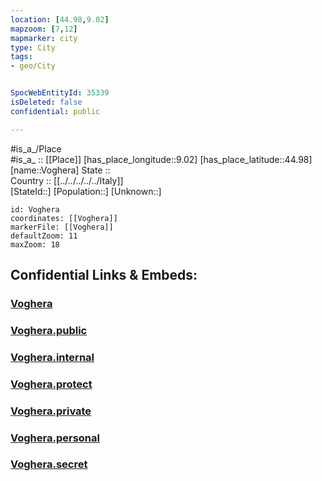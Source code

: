 ```yaml
---
location: [44.98,9.02] 
mapzoom: [7,12] 
mapmarker: city 
type: City
tags:
- geo/City


SpocWebEntityId: 35339
isDeleted: false
confidential: public

---
```

#is_a_/Place  
#is_a_ :: [[Place]] 
[has_place_longitude::9.02] 
[has_place_latitude::44.98] 
[name::Voghera] 
State ::  
Country :: [[../../../../../Italy]]  
[StateId::] 
[Population::] 
[Unknown::] 


```leaflet
id: Voghera
coordinates: [[Voghera]] 
markerFile: [[Voghera]] 
defaultZoom: 11 
maxZoom: 18
```


## Confidential Links & Embeds: 

### [Voghera](/_Standards/Earth/Continent/Europe/Europe~South/Italy/regions~Italy/Lombardy/Pavia.Province/City/Voghera.md) 

### [Voghera.public](/_public/Earth/Continent/Europe/Europe~South/Italy/regions~Italy/Lombardy/Pavia.Province/City/Voghera.public.md) 

### [Voghera.internal](/_internal/Earth/Continent/Europe/Europe~South/Italy/regions~Italy/Lombardy/Pavia.Province/City/Voghera.internal.md) 

### [Voghera.protect](/_protect/Earth/Continent/Europe/Europe~South/Italy/regions~Italy/Lombardy/Pavia.Province/City/Voghera.protect.md) 

### [Voghera.private](/_private/Earth/Continent/Europe/Europe~South/Italy/regions~Italy/Lombardy/Pavia.Province/City/Voghera.private.md) 

### [Voghera.personal](/_personal/Earth/Continent/Europe/Europe~South/Italy/regions~Italy/Lombardy/Pavia.Province/City/Voghera.personal.md) 

### [Voghera.secret](/_secret/Earth/Continent/Europe/Europe~South/Italy/regions~Italy/Lombardy/Pavia.Province/City/Voghera.secret.md)

